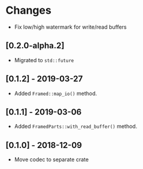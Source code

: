 # Changes

* Fix low/high watermark for write/read buffers

## [0.2.0-alpha.2]

* Migrated to `std::future`


## [0.1.2] - 2019-03-27

* Added `Framed::map_io()` method.


## [0.1.1] - 2019-03-06

* Added `FramedParts::with_read_buffer()` method.


## [0.1.0] - 2018-12-09

* Move codec to separate crate
